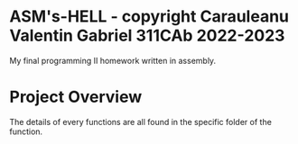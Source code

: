# ASM's-HELL - copyright Carauleanu Valentin Gabriel 311CAb 2022-2023

My final programming II homework written in assembly.

# Project Overview

The details of every functions are all found in the specific folder of the function.
